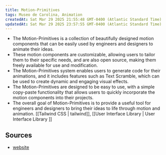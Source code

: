 ```yaml
---
title: Motion-Primitives
tags: Museo de Carolina, Animation
createdAt: Sat Mar 29 2025 21:55:48 GMT-0400 (Atlantic Standard Time)
updatedAt: Sat Mar 29 2025 23:57:55 GMT-0400 (Atlantic Standard Time)
---
```



- The Motion-Primitives is a collection of beautifully designed motion components that can be easily used by engineers and designers to animate their ideas.
- These motion components are customizable, allowing users to tailor them to their specific needs, and are also open source, making them freely available for use and modification.
- The Motion-Primitives system enables users to generate code for their animations, and it includes features such as Text Scramble, which can be used to create dynamic and engaging visual effects.
- The Motion-Primitives are designed to be easy to use, with a simple copy-paste functionality that allows users to quickly incorporate the motion components into their projects.
- The overall goal of Motion-Primitives is to provide a useful tool for engineers and designers to bring their ideas to life through motion and animation.
[[Tailwind CSS | tailwind]], [[User Interface Library | User Interface Library ]]



## Sources
- [website](https://motion-primitives.com/)
